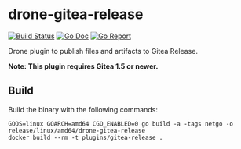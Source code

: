 # drone-gitea-release

[![Build Status](https://beta.drone.io/api/badges/drone-plugins/drone-gitea-release/status.svg)](https://beta.drone.io/drone-plugins/drone-gitea-release)
[![Go Doc](https://godoc.org/github.com/drone-plugins/drone-gitea-release?status.svg)](http://godoc.org/github.com/drone-plugins/drone-gitea-release)
[![Go Report](https://goreportcard.com/badge/github.com/drone-plugins/drone-gitea-release)](https://goreportcard.com/report/github.com/drone-plugins/drone-gitea-release)

Drone plugin to publish files and artifacts to Gitea Release.

**Note: This plugin requires Gitea 1.5 or newer.**

## Build

Build the binary with the following commands:

```
GOOS=linux GOARCH=amd64 CGO_ENABLED=0 go build -a -tags netgo -o release/linux/amd64/drone-gitea-release
docker build --rm -t plugins/gitea-release .
```
